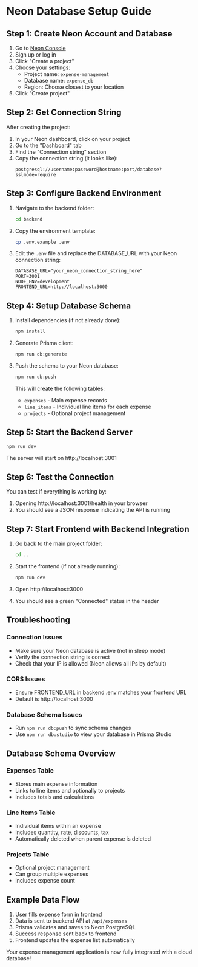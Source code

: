 # Neon Database Setup Guide

## Step 1: Create Neon Account and Database

1. Go to [Neon Console](https://console.neon.tech/)
2. Sign up or log in
3. Click "Create a project"
4. Choose your settings:
   - Project name: `expense-management`
   - Database name: `expense_db`
   - Region: Choose closest to your location
5. Click "Create project"

## Step 2: Get Connection String

After creating the project:

1. In your Neon dashboard, click on your project
2. Go to the "Dashboard" tab
3. Find the "Connection string" section
4. Copy the connection string (it looks like):
   ```
   postgresql://username:password@hostname:port/database?sslmode=require
   ```

## Step 3: Configure Backend Environment

1. Navigate to the backend folder:
   ```bash
   cd backend
   ```

2. Copy the environment template:
   ```bash
   cp .env.example .env
   ```

3. Edit the `.env` file and replace the DATABASE_URL with your Neon connection string:
   ```env
   DATABASE_URL="your_neon_connection_string_here"
   PORT=3001
   NODE_ENV=development
   FRONTEND_URL=http://localhost:3000
   ```

## Step 4: Setup Database Schema

1. Install dependencies (if not already done):
   ```bash
   npm install
   ```

2. Generate Prisma client:
   ```bash
   npm run db:generate
   ```

3. Push the schema to your Neon database:
   ```bash
   npm run db:push
   ```

   This will create the following tables:
   - `expenses` - Main expense records
   - `line_items` - Individual line items for each expense
   - `projects` - Optional project management

## Step 5: Start the Backend Server

```bash
npm run dev
```

The server will start on http://localhost:3001

## Step 6: Test the Connection

You can test if everything is working by:

1. Opening http://localhost:3001/health in your browser
2. You should see a JSON response indicating the API is running

## Step 7: Start Frontend with Backend Integration

1. Go back to the main project folder:
   ```bash
   cd ..
   ```

2. Start the frontend (if not already running):
   ```bash
   npm run dev
   ```

3. Open http://localhost:3000
4. You should see a green "Connected" status in the header

## Troubleshooting

### Connection Issues
- Make sure your Neon database is active (not in sleep mode)
- Verify the connection string is correct
- Check that your IP is allowed (Neon allows all IPs by default)

### CORS Issues
- Ensure FRONTEND_URL in backend .env matches your frontend URL
- Default is http://localhost:3000

### Database Schema Issues
- Run `npm run db:push` to sync schema changes
- Use `npm run db:studio` to view your database in Prisma Studio

## Database Schema Overview

### Expenses Table
- Stores main expense information
- Links to line items and optionally to projects
- Includes totals and calculations

### Line Items Table
- Individual items within an expense
- Includes quantity, rate, discounts, tax
- Automatically deleted when parent expense is deleted

### Projects Table
- Optional project management
- Can group multiple expenses
- Includes expense count

## Example Data Flow

1. User fills expense form in frontend
2. Data is sent to backend API at `/api/expenses`
3. Prisma validates and saves to Neon PostgreSQL
4. Success response sent back to frontend
5. Frontend updates the expense list automatically

Your expense management application is now fully integrated with a cloud database!
